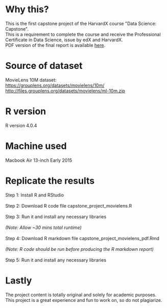# Why this?
This is the first capstone project of the HarvardX course "Data Science: Capstone".<br>
This is a requirement to complete the course and receive the Professional Certificate in Data Science, issue by edX and HarvardX.<br>
PDF version of the final report is available <a href="">here</a>.

# Source of dataset
MovieLens 10M dataset:<br>
https://grouplens.org/datasets/movielens/10m/<br>
http://files.grouplens.org/datasets/movielens/ml-10m.zip<br>

# R version
R version 4.0.4

# Machine used
Macbook Air 13-inch Early 2015

# Replicate the results
Step 1: Install R and RStudio<br><br>
Step 2: Download R code file capstone_project_movielens.R<br><br>
Step 3: Run it and install any necessary libraries<br><br>
<i>(Note: Allow ~30 mins total runtime)</i><br><br>
Step 4: Download R markdown file capstone_project_movielens_pdf.Rmd<br><br>
<i>(Note: R code should be run before producing the R markdown report)</i><br><br>
Step 5: Run it and install any necessary libraries

# Lastly
The project content is totally original and solely for academic purposes.<br>
This project is a great experience and fun to work on, so do not plagiarize.
